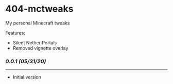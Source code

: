 # 404-mctweaks

My personal Minecraft tweaks

Features:
- Silent Nether Portals
- Removed vignette overlay

### *0.0.1 (05/31/20)*
----------------------
- Initial version
